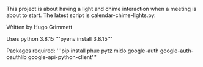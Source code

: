 This project is about having a light and chime interaction when a meeting is about to start. The latest script is calendar-chime-lights.py. 

Written by Hugo Grimmett

Uses python 3.8.15
'''pyenv install 3.8.15'''

Packages required: 
'''pip install phue pytz mido google-auth google-auth-oauthlib google-api-python-client'''

